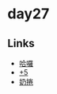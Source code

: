# day27

## Links

- [哈囉](https://rabbittee.github.io/JavaScript30/day27/kirby/)
- [+5](https://rabbittee.github.io/JavaScript30/day27/plusfive/)
- [奶捲](https://rabbittee.github.io/JavaScript30/day27/recoil/)

